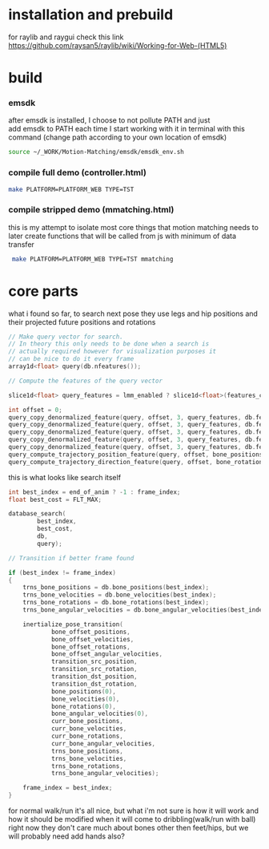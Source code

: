# installation and prebuild
for raylib and raygui check this link
https://github.com/raysan5/raylib/wiki/Working-for-Web-(HTML5)

# build

### emsdk
after emsdk is installed, I choose to not pollute PATH and just  
add emsdk to PATH each time I start working with it in terminal with this command
(change path according to your own location of emsdk)
```bash
source ~/_WORK/Motion-Matching/emsdk/emsdk_env.sh
```

### compile full demo (controller.html)
```bash
make PLATFORM=PLATFORM_WEB TYPE=TST
```

### compile stripped demo (mmatching.html)
this is my attempt to isolate most core things that motion matching needs to later create functions that will be called from js with minimum of data transfer
```bash
 make PLATFORM=PLATFORM_WEB TYPE=TST mmatching
```


# core parts

what i found so far, to search next pose they use legs and hip positions and their projected future positions and rotations
```c++
// Make query vector for search.
// In theory this only needs to be done when a search is
// actually required however for visualization purposes it
// can be nice to do it every frame
array1d<float> query(db.nfeatures());

// Compute the features of the query vector

slice1d<float> query_features = lmm_enabled ? slice1d<float>(features_curr) : db.features(frame_index);

int offset = 0;
query_copy_denormalized_feature(query, offset, 3, query_features, db.features_offset, db.features_scale); // Left Foot Position
query_copy_denormalized_feature(query, offset, 3, query_features, db.features_offset, db.features_scale); // Right Foot Position
query_copy_denormalized_feature(query, offset, 3, query_features, db.features_offset, db.features_scale); // Left Foot Velocity
query_copy_denormalized_feature(query, offset, 3, query_features, db.features_offset, db.features_scale); // Right Foot Velocity
query_copy_denormalized_feature(query, offset, 3, query_features, db.features_offset, db.features_scale); // Hip Velocity
query_compute_trajectory_position_feature(query, offset, bone_positions(0), bone_rotations(0), trajectory_positions);
query_compute_trajectory_direction_feature(query, offset, bone_rotations(0), trajectory_rotations);
```

this is what looks like search itself
```c++
int best_index = end_of_anim ? -1 : frame_index;
float best_cost = FLT_MAX;

database_search(
        best_index,
        best_cost,
        db,
        query);

// Transition if better frame found

if (best_index != frame_index)
{
    trns_bone_positions = db.bone_positions(best_index);
    trns_bone_velocities = db.bone_velocities(best_index);
    trns_bone_rotations = db.bone_rotations(best_index);
    trns_bone_angular_velocities = db.bone_angular_velocities(best_index);

    inertialize_pose_transition(
            bone_offset_positions,
            bone_offset_velocities,
            bone_offset_rotations,
            bone_offset_angular_velocities,
            transition_src_position,
            transition_src_rotation,
            transition_dst_position,
            transition_dst_rotation,
            bone_positions(0),
            bone_velocities(0),
            bone_rotations(0),
            bone_angular_velocities(0),
            curr_bone_positions,
            curr_bone_velocities,
            curr_bone_rotations,
            curr_bone_angular_velocities,
            trns_bone_positions,
            trns_bone_velocities,
            trns_bone_rotations,
            trns_bone_angular_velocities);

    frame_index = best_index;
}
```

for normal walk/run it's all nice, but what i'm not sure is how it will work and how it should be modified when it will come to dribbling(walk/run with ball)
right now they don't care much about bones other then feet/hips, but we will probably need add hands also?